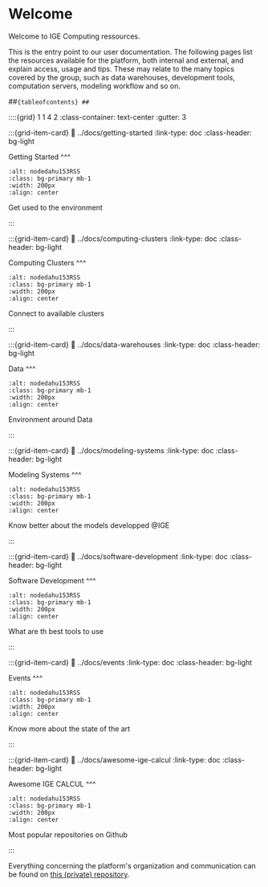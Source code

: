 # Welcome

Welcome to IGE Computing ressources.

This is the entry point to our user documentation. The following pages list the resources available for the platform, both internal and external, and explain access, usage and tips. These may relate to the many topics covered by the group, such as data warehouses, development tools, computation servers, modeling workflow and so on.

##```{tableofcontents}
##```

::::{grid} 1 1 4 2
:class-container: text-center 
:gutter: 3

:::{grid-item-card} 
:link: ../docs/getting-started
:link-type: doc
:class-header: bg-light

Getting Started
^^^
```{image} ../images/nodedahu153RSS.PNG
:alt: nodedahu153RSS
:class: bg-primary mb-1
:width: 200px
:align: center
```

Get used to the environment

:::


:::{grid-item-card} 
:link: ../docs/computing-clusters
:link-type: doc
:class-header: bg-light

Computing Clusters
^^^
```{image} ../images/nodedahu153RSS.PNG
:alt: nodedahu153RSS
:class: bg-primary mb-1
:width: 200px
:align: center
```

Connect to available clusters

:::


:::{grid-item-card} 
:link: ../docs/data-warehouses
:link-type: doc
:class-header: bg-light

Data
^^^
```{image} ../images/nodedahu153RSS.PNG
:alt: nodedahu153RSS
:class: bg-primary mb-1
:width: 200px
:align: center
```
 Environment around Data 

:::


:::{grid-item-card} 
:link: ../docs/modeling-systems
:link-type: doc
:class-header: bg-light

Modeling Systems 
^^^
```{image} ../images/nodedahu153RSS.PNG
:alt: nodedahu153RSS
:class: bg-primary mb-1
:width: 200px
:align: center
```

Know better about the models developped @IGE

:::


:::{grid-item-card} 
:link: ../docs/software-development
:link-type: doc
:class-header: bg-light

Software Development
^^^
```{image} ../images/nodedahu153RSS.PNG
:alt: nodedahu153RSS
:class: bg-primary mb-1
:width: 200px
:align: center
```

What are th best tools to use

:::

:::{grid-item-card} 
:link: ../docs/events
:link-type: doc
:class-header: bg-light

Events
^^^
```{image} ../images/nodedahu153RSS.PNG
:alt: nodedahu153RSS
:class: bg-primary mb-1
:width: 200px
:align: center
```

Know more about the state of the art

:::


:::{grid-item-card} 
:link: ../docs/awesome-ige-calcul
:link-type: doc
:class-header: bg-light

Awesome IGE CALCUL
^^^
```{image} ../images/nodedahu153RSS.PNG
:alt: nodedahu153RSS
:class: bg-primary mb-1
:width: 200px
:align: center
```

Most popular repositories on Github

:::











Everything concerning the platform's organization and communication can be found on [this (private) repository](https://github.com/ige-calcul/private-docs).

